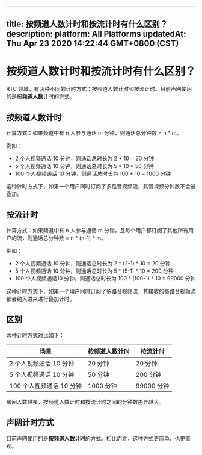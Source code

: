 
---
title: 按频道人数计时和按流计时有什么区别？
description: 
platform: All Platforms
updatedAt: Thu Apr 23 2020 14:22:44 GMT+0800 (CST)
---
# 按频道人数计时和按流计时有什么区别？
RTC 领域，有两种不同的计时方式：按频道人数计时和按流计时。目前声网使用的是按**频道人数**计时的方式。

## 按频道人数计时

计算方式：如果频道中有 n 人参与通话 m 分钟，则通话总分钟数 = n * m。

例如：

- 2 个人视频通话 10 分钟，则通话总时长为 2 * 10 = 20 分钟
- 5 个人视频通话 10 分钟，则通话总时长为 5 * 10 = 50 分钟
- 100 个人视频通话 10 分钟，则通话总时长为 100 * 10 = 1000 分钟

这种计时方式下，如果一个用户同时订阅了多路音视频流，其音视频分钟数不会被叠加。

## 按流计时

计算方式：如果频道中有 n 人参与通话 m 分钟，且每个用户都订阅了其他所有用户的流，则通话总分钟数 = n * (n-1) * m。

例如：

- 2 个人视频通话 10 分钟，则通话总时长为 2 * (2-1) * 10 = 20 分钟
- 5 个人视频通话 10 分钟，则通话总时长为 5 * (5-1) * 10 = 200 分钟
- 100 个人视频通话10 分钟，则通话总时长为 100 * (100-1) * 10 = 99000 分钟

这种计时方式下，如果一个用户同时订阅了多路音视频流，其接收的每路音视频流都会纳入进来进行叠加计时。

## 区别

两种计时方式对比如下：

| 场景 | 按频道人数计时 | 按流计时 |
| ------------ | ------------- | --------------- |
| 2 个人视频通话 10 分钟 |	20 分钟 | 20 分钟 |
| 5 个人视频通话 10 分钟 |	50 分钟 |	200 分钟 |
| 100 个人视频通话 10 分钟	| 1000 分钟	| 99000 分钟 |

房间人数越多，按频道人数计时和按流计时之间的分钟数差异越大。

## 声网计时方式

目前声网使用的是**按频道人数计时**的方式。相比而言，这种方式更简单、也更直观。
